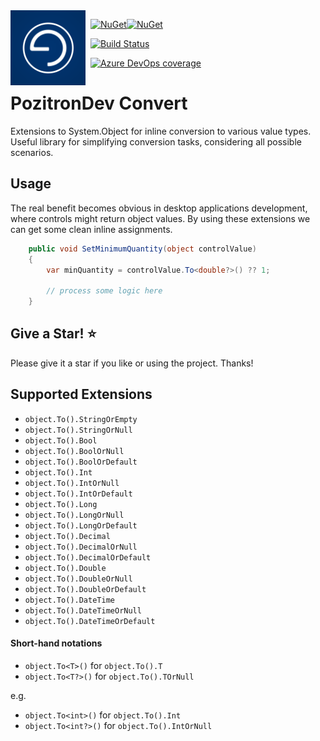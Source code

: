 <img align="left" src="pozitronlogo.png" width="120" height="120">

&nbsp; [![NuGet](https://img.shields.io/nuget/v/PozitronDev.Convert.svg)](https://www.nuget.org/packages/PozitronDev.Convert)[![NuGet](https://img.shields.io/nuget/dt/PozitronDev.Convert.svg)](https://www.nuget.org/packages/PozitronDev.Convert)

&nbsp; [![Build Status](https://dev.azure.com/pozitrondev/PozitronDev.Convert/_apis/build/status/fiseni.PozitronDev.Convert?branchName=master)](https://dev.azure.com/pozitrondev/PozitronDev.Convert/_build/latest?definitionId=3&branchName=master)

&nbsp; [![Azure DevOps coverage](https://img.shields.io/azure-devops/coverage/pozitrondev/PozitronDev.Convert/3.svg)](https://dev.azure.com/pozitrondev/PozitronDev.Convert/_build/latest?definitionId=3&branchName=master)

# PozitronDev Convert

Extensions to System.Object for inline conversion to various value types. Useful library for simplifying conversion tasks, considering all possible scenarios.

## Usage

The real benefit becomes obvious in desktop applications development, where controls might return object values. By using these extensions we can get some clean inline assignments.

```c#
    public void SetMinimumQuantity(object controlValue)
    {
    	var minQuantity = controlValue.To<double?>() ?? 1;

        // process some logic here
    }
```

## Give a Star! :star:
Please give it a star if you like or using the project. Thanks!

## Supported Extensions

- `object.To().StringOrEmpty`
- `object.To().StringOrNull`
- `object.To().Bool`
- `object.To().BoolOrNull`
- `object.To().BoolOrDefault`
- `object.To().Int`
- `object.To().IntOrNull`
- `object.To().IntOrDefault`
- `object.To().Long`
- `object.To().LongOrNull`
- `object.To().LongOrDefault`
- `object.To().Decimal`
- `object.To().DecimalOrNull`
- `object.To().DecimalOrDefault`
- `object.To().Double`
- `object.To().DoubleOrNull`
- `object.To().DoubleOrDefault`
- `object.To().DateTime`
- `object.To().DateTimeOrNull`
- `object.To().DateTimeOrDefault`

#### Short-hand notations

- `object.To<T>()` for `object.To().T`
- `object.To<T?>()` for `object.To().TOrNull`

e.g.
- `object.To<int>()` for `object.To().Int`
- `object.To<int?>()` for `object.To().IntOrNull`


